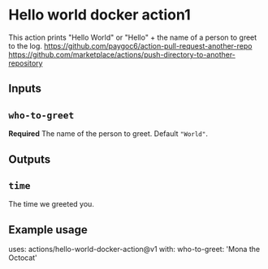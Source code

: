 # Hello world docker action1

This action prints "Hello World" or "Hello" + the name of a person to greet to the log.
https://github.com/paygoc6/action-pull-request-another-repo
https://github.com/marketplace/actions/push-directory-to-another-repository

## Inputs

## `who-to-greet`

**Required** The name of the person to greet. Default `"World"`.

## Outputs

## `time`

The time we greeted you.

## Example usage

uses: actions/hello-world-docker-action@v1
with:
  who-to-greet: 'Mona the Octocat'
